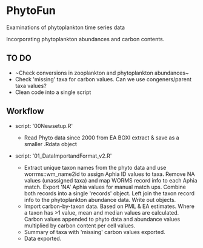 # PhytoFun
Examinations of phytoplankton time series data

Incorporating phytoplankton abundances and carbon contents.

## TO DO

* ~Check conversions in zooplankton and phytoplankton abundances~
* Check 'missing' taxa for carbon values.  Can we use congeners/parent taxa values?
* Clean code into a single script

## Workflow
* script: '00Newsetup.R'
    + Read Phyto data since 2000 from EA BOXI extract & save as a smaller .Rdata object

* script: '01_DataImportandFormat_v2.R'
    + Extract unique taxon names from the phyto data and use worrms::wm_name2id to assign Aphia ID values to taxa.
  Remove NA values (unassigned taxa) and map WORMS record info to each Aphia match.
  Export 'NA' Aphia values for manual match ups.
  Combine both records into a single 'records' object.
  Left join the taxon record info to the phytoplankton abundance data.
  Write out objects.
    + Import carbon-by-taxon data.  Based on PML & EA estimates. Where a taxon has >1 value, mean and median values are calculated.
  Carbon values appended to phyto data and abundance values multiplied by carbon content per cell values.
    + Summary of taxa with 'missing' carbon values exported.
    + Data exported.

